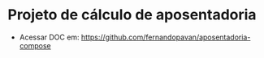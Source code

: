 # Projeto de cálculo de aposentadoria #

- Acessar DOC em: https://github.com/fernandopavan/aposentadoria-compose